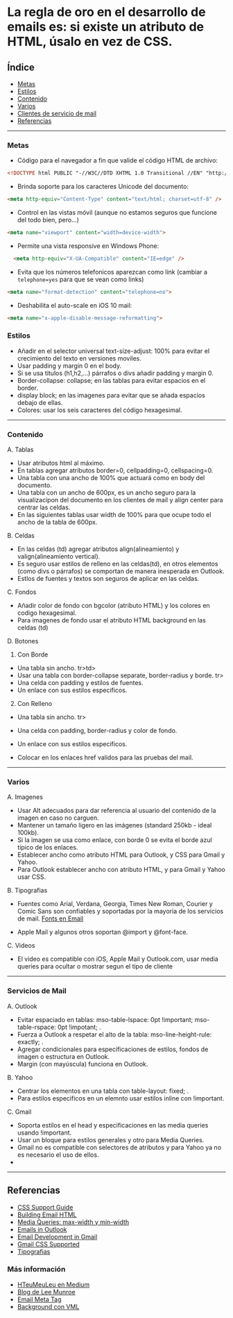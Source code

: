 # La regla de oro en el desarrollo de emails es: si existe un atributo de HTML, úsalo en vez de CSS.

## Índice 
* [Metas](#Metas) 
* [Estilos](#Estilos) 
* [Contenido](#contenido) 
* [Varios](#varios) 
* [Clientes de servicio de mail](#servicios-de-mail)
* [Referencias](#Referencias)

* * *

### Metas

* Código para el navegador a fin que valide el código HTML de archivo: 
``` html
<!DOCTYPE html PUBLIC "-//W3C//DTD XHTML 1.0 Transitional //EN" "http://www.w3.org/TR/xhtml1/DTD/xhtml1-transitional.dtd"> 
```

* Brinda soporte para los caracteres Unicode del documento:
``` html 
<meta http-equiv="Content-Type" content="text/html; charset=utf-8" /> 
```

* Control en las vistas móvil (aunque no estamos seguros que funcione del todo bien, pero...) 
``` html 
<meta name="viewport" content="width=device-width"> 
```

* Permite una vista responsive en Windows Phone: 
``` html 
  <meta http-equiv="X-UA-Compatible" content="IE=edge" />
``` 

* Evita que los números telefonicos aparezcan como link (cambiar a ``` telephone=yes ``` para que se vean como links)
``` html
<meta name="format-detection" content="telephone=no">
``` 

* Deshabilita el auto-scale en iOS 10 mail: 
``` html 
<meta name="x-apple-disable-message-reformatting"> 
```

### Estilos

* Añadir en el selector universal text-size-adjust: 100% para evitar el crecimiento del texto en versiones moviles.
* Usar padding y margin 0 en el body.
* Si se usa titulos (h1,h2,...) párrafos o divs añadir padding y margin 0.
* Border-collapse: collapse; en las tablas para evitar espacios en el border.
* display block; en las imagenes para evitar que se añada espacios debajo de ellas.
* Colores: usar los seis caracteres del código hexagesimal.

* * *

### Contenido

A. Tablas
* Usar atributos html al máximo.
* En tablas agregar atributos border=0, cellpadding=0, cellspacing=0.
* Una tabla con una ancho de 100% que actuará como en body del documento. 
* Una tabla con un ancho de 600px, es un ancho seguro para la visualizacipon del documento en los clientes de mail y align center para centrar las celdas.
* En las siguientes tablas usar width de 100% para que ocupe todo el ancho de la tabla de 600px.

B. Celdas
* En las celdas (td) agregar atributos align(alineamiento) y valign(alineamiento vertical).
* Es seguro usar estilos de relleno en las celdas(td), en otros elementos (como divs o párrafos) se comportan de manera inesperada en Outlook.  
* Estlos de fuentes y textos son seguros de aplicar en las celdas.

C. Fondos
* Añadir color de fondo con bgcolor (atributo HTML) y los colores en codigo hexagesimal.
* Para imagenes de fondo usar el atributo HTML background en las celdas (td)

D. Botones
1. Con Borde
* Una tabla sin ancho. tr>td>
* Usar una tabla con border-collapse separate, border-radius y borde. tr>
* Una celda con padding y estilos de fuentes.
* Un enlace con sus estilos especificos.

2. Con Relleno
* Una tabla sin ancho. tr>
* Una celda con padding, border-radius y color de fondo.
* Un enlace con sus estilos especificos.

* Colocar en los enlaces href validos para las pruebas del mail.

* * *

### Varios

A. Imagenes
* Usar Alt adecuados para dar referencia al usuario del contenido de la imagen en caso no carguen.
* Mantener un tamaño ligero en las imágenes (standard 250kb - ideal 100kb).
* Si la imagen se usa como enlace, con borde 0 se evita el borde azul típico de los enlaces.
* Establecer ancho como atributo HTML para Outlook, y CSS para Gmail y Yahoo.
* Para Outlook establecer ancho con atributo HTML, y para Gmail y Yahoo usar CSS. 

B. Tipografias
* Fuentes como Arial, Verdana, Georgia, Times New Roman, Courier y Comic Sans son confiables y soportadas por la mayoria de los servicios de mail. 
 [Fonts en Email](https://help.sharpspring.com/hc/en-us/articles/115001033467-Using-Fonts-to-Get-the-Most-Out-of-Your-Email-Marketing)

* Apple Mail y algunos otros soportan @import y @font-face.

C. Videos
* El video es compatible con iOS, Apple Mail y Outlook.com, usar media queries para ocultar o mostrar segun el tipo de cliente

* * * 

### Servicios de Mail

A. Outlook
* Evitar espaciado en tablas:  mso-table-lspace: 0pt !important; mso-table-rspace: 0pt !impotant; .
* Fuerza a Outlook a respetar el alto de la tabla: mso-line-height-rule: exactly; .
* Agregar condicionales <!--[if mso]>Outlook<![endif]--> para especificaciones de estilos, fondos de imagen o estructura en Outlook.
*  Margin (con mayúscula) funciona en Outlook.

B. Yahoo 
* Centrar los elementos en una tabla con table-layout: fixed; .
* Para estilos especificos en un elemnto usar estilos inline con !important.

C. Gmail
* Soporta estilos en el head y especificaciones en las media queries usando !important.
* Usar un bloque para estilos generales y otro para Media Queries.
* Gmail no es compatible con selectores de atributos y para Yahoo ya no es necesario el uso de ellos.
* 

* * *

## Referencias

* [CSS Support Guide](https://www.campaignmonitor.com/css/) 
* [Building Email HTML](https://www.smashingmagazine.com/2017/01/introduction-building-sending-html-email-for-web-developers/)
* [Media Queries: max-width y min-width](https://www.emailonacid.com/blog/article/email-development/emailology_media_queries_demystified_min-width_and_max-width)
* [Emails in Outlook](https://www.emailonacid.com/blog/article/email-development/tips_and_tricks_outlook.com)
* [Email Development in Gmail](https://www.emailonacid.com/blog/article/email-development/12_things_you_must_know_when_developing_for_gmail_and_gmail_mobile_apps)
* [Gmail CSS Supported](https://developers.google.com/gmail/design/reference/supported_css)
* [Tipografias](https://envato.com/blog/experimental-typography-email/)

### Más información

* [HTeuMeuLeu en Medium](https://emails.hteumeuleu.com/)
* [Blog de Lee Munroe](http://www.leemunroe.com/blog/)
* [Email Meta Tag](https://www.emailonacid.com/blog/article/email-development/demystifying-meta-tags-in-email)
* [Background con VML](https://backgrounds.cm/)